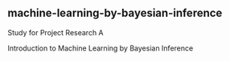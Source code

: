 ## machine-learning-by-bayesian-inference

Study for Project Research A

Introduction to Machine Learning by Bayesian Inference
